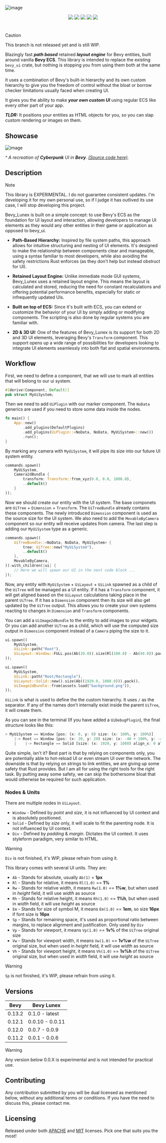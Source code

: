 ![image](https://github.com/bytestring-net/bevy-lunex/assets/49441831/41d0cf62-26fe-40d3-8ed6-23644108f28f)

<div align="center">
  <a href="https://crates.io/crates/bevy_lunex"><img src="https://img.shields.io/crates/v/bevy_lunex?label=version&color=d69039"></a>
  <a href="https://crates.io/crates/bevy"><img src="https://img.shields.io/badge/v0.13.2-white.svg?label=bevy&color=bb86a5"></a>
  <a href="./LICENSE-MIT"><img src="https://img.shields.io/badge/License-Apache/MIT-white.svg?label=license&color=9fcec4"></a>
  <a href="https://deps.rs/crate/bevy_lunex"><img src="https://img.shields.io/badge/check-white.svg?label=deps&color=a0f6b9"></a>
  <a href="https://docs.rs/bevy_lunex"><img src="https://img.shields.io/docsrs/bevy_lunex/latest?color=8df7cb"></a>
</div>

#

> [!CAUTION]
> This branch is not released yet and is still WIP.

Blazingly fast ***path based*** retained ***layout engine*** for Bevy entities, built around vanilla **Bevy ECS**. This library is intended to replace the existing `bevy_ui` crate, but nothing is stopping you from using them both at the same time.

It uses a combination of Bevy's built-in hierarchy and its own custom hierarchy to give you the freedom of control without the bloat or borrow checker limitations usually faced when creating UI.

It gives you the ability to make ***your own custom UI*** using regular ECS like every other part of your app.

***TLDR:*** It positions your entities as HTML objects for you, so you can slap custom rendering or images on them.

## Showcase

![image](https://github.com/bytestring-net/bevy-lunex/assets/49441831/c5b6ae89-aad0-4cc1-9fd1-299b6ab0a80a)

*^ A recreation of ***Cyberpunk*** UI in ***Bevy***. [(Source code here)](https://github.com/IDEDARY/Bevypunk).*

## Description

> [!NOTE]
> This library is EXPERIMENTAL. I do not guarantee consistent updates. I'm developing it for my own personal use, so if I judge it has outlived its use case, I will stop developing this project.

Bevy_Lunex is built on a simple concept: to use Bevy's ECS as the foundation for UI layout and interaction, allowing developers to manage UI elements as they would any other entities in their game or application as opposed to bevy_ui.

* **Path-Based Hierarchy:** Inspired by file system paths, this approach allows for intuitive structuring and nesting of UI elements. It's designed to make the relationship between components clear and manageable, using a syntax familiar to most developers, while also avoiding the safety restrictions Rust enforces (as they don't help but instead obstruct for UI).

* **Retained Layout Engine:** Unlike immediate mode GUI systems, Bevy_Lunex uses a retained layout engine. This means the layout is calculated and stored, reducing the need for constant recalculations and offering potential performance benefits, especially for static or infrequently updated UIs.

* **Built on top of ECS:** Since it's built with ECS, you can extend or customize the behavior of your UI by simply adding or modifying components. The scripting is also done by regular systems you are familiar with.

* **2D & 3D UI:** One of the features of Bevy_Lunex is its support for both 2D and 3D UI elements, leveraging Bevy's `Transform` component. This support opens up a wide range of possibilities for developers looking to integrate UI elements seamlessly into both flat and spatial environments.

## Workflow

First, we need to define a component, that we will use to mark all entities that will belong to our ui system.

```rust
#[derive(Component, Default)]
pub struct MyUiSystem;
```

Then we need to add `UiPlugin` with our marker component. The `NoData` generics are used if you need to store some data inside the nodes.

```rust
fn main() {
    App::new()
        .add_plugins(DefaultPlugins)
        .add_plugins(UiPlugin::<NoData, NoData, MyUiSystem>::new())
        .run();
}
```

By marking any camera with `MyUiSystem`, it will pipe its size into our future UI system entity.

```rust
commands.spawn((
    MyUiSystem,
    Camera2dBundle {
        transform: Transform::from_xyz(0.0, 0.0, 1000.0),
        ..default()
    }
));
```

Now we should create our entity with the UI system. The base componets are `UiTree` + `Dimension` + `Transform`. The `UiTreeBundle` already contains these components. The newly introduced `Dimension` component is used as the source size for the UI system. We also need to add the `MovableByCamera` component so our entity will receive updates from camera. The last step is adding our `MyUiSystem` type as a generic.

```rust
commands.spawn((
    UiTreeBundle::<NoData, NoData, MyUiSystem> {
        tree: UiTree::new("MyUiSystem"),
        ..default()
    },
    MovableByCamera,
)).with_children(|ui| {
    // Here we will spawn our UI in the next code block ...
});
```

Now, any entity with `MyUiSystem` + `UiLayout` + `UiLink` spawned as a child of the `UiTree` will be managed as a UI entity. If it has a `Transform` component, it will get aligned based on the `UiLayout` calculations taking place in the parent `UiTree`. If it has a `Dimension` component then its size will also get updated by the `UiTree` output. This allows you to create your own systems reacting to changes in `Dimension` and `Transform` components.

You can add a `UiImage2dBundle` to the entity to add images to your widgets. Or you can add another `UiTree` as a child, which will use the computed size output in `Dimension` component instead of a `Camera` piping the size to it.

```rust
ui.spawn((
    MyUiSystem,
    UiLink::path("Root"),
    UiLayout::Window::FULL.pos(Ab(20.0)).size(Rl(100.0) - Ab(40.0)).pack(),
));

ui.spawn((
    MyUiSystem,
    UiLink::path("Root/Rectangle"),
    UiLayout::Solid::new().size(Ab((1920.0, 1080.0))).pack(),
    UiImage2dBundle::from(assets.load("background.png")),
));
```

`UiLink` is what is used to define the the custom hierarchy. It uses `/` as the separator. If any of the names don't internally exist inside the parent `UiTree`, it will create them.

As you can see in the terminal (If you have added a `UiDebugPlugin`), the final structure looks like this:
```rust
> MyUiSystem == Window [pos: (x: 0, y: 0) size: (x: 100%, y: 100%)]
    |-> Root == Window [pos: (x: 20, y: 20) size: (x: -40 + 100%, y: -40 + 100%)]
    |    |-> Rectangle == Solid [size: (x: 1920, y: 1080) align_x: 0 align_y: 0]
```

Quite simple, isn't it? Best part is that by relying on components only, you are potentially able to hot-reload UI or even stream UI over the network. The downside is that by relying on strings to link entities, we are giving up some safety that Rust provides. But I am all for using the right tools for the right task. By putting away some safety, we can skip the bothersome bloat that would otherwise be required for such application.

### Nodes & Units

There are multiple nodes in `UiLayout`.
* `Window` - Defined by _point_ and _size_, it is not influenced by UI context and is absolutely positioned.
* `Solid` - Defined by _size_ only, it will scale to fit the parenting node. It is not influenced by UI context.
* `Div` - Defined by _padding_ & _margin_. Dictates the UI context. It uses styleform paradigm, very similar to HTML.

> [!WARNING]
> `Div` is not finished, it's WIP, please refrain from using it.

This library comes with several UI units. They are:

* `Ab` - Stands for absolute, usually `Ab(1)` = **1px**
* `Rl` - Stands for relative, it means `Rl(1.0)` == **1%**
* `Rw` - Stands for relative width, it means `Rw(1.0)` == **1%w**, but when used in *height* field, it will use *width* as source
* `Rh` - Stands for relative height, it means `Rh(1.0)` == **1%h**, but when used in *width* field, it will use *height* as source
* `Em` - Stands for size of symbol M, it means `Em(1.0)` == **1em**, so size **16px** if font size is **16px**
* `Sp` - Stands for remaining space, it's used as proportional ratio between margins, to replace alignment and justification. Only used by `Div`
* `Vp` - Stands for viewport, it means `Vp(1.0)` == **1v%** of the `UiTree` original size
* `Vw` - Stands for viewport width, it means `Vw(1.0)` == **1v%w** of the `UiTree` original size, but when used in *height* field, it will use *width* as source
* `Vh` - Stands for viewport height, it means `Vh(1.0)` == **1v%h** of the `UiTree` original size, but when used in *width* field, it will use *height* as source

> [!WARNING]
> `Sp` is not finished, it's WIP, please refrain from using it.

## Versions

|  Bevy  |    Bevy Lunex   |
|--------|-----------------|
| 0.13.2 | 0.1.0 - latest  |
| 0.12.1 | 0.0.10 - 0.0.11 |
| 0.12.0 | 0.0.7 - 0.0.9   |
| 0.11.2 | 0.0.1 - 0.0.6   |

> [!WARNING]
> Any version below 0.0.X is experimental and is not intended for practical use.

## Contributing

Any contribution submitted by you will be dual licensed as mentioned below, without any additional terms or conditions. If you have the need to discuss this, please contact me.

## Licensing

Released under both [APACHE](./LICENSE-APACHE) and [MIT](./LICENSE-MIT) licenses. Pick one that suits you the most!
